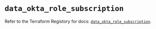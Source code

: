 # `data_okta_role_subscription`

Refer to the Terraform Registory for docs: [`data_okta_role_subscription`](https://registry.terraform.io/providers/okta/okta/4.3.0/docs/data-sources/role_subscription).
